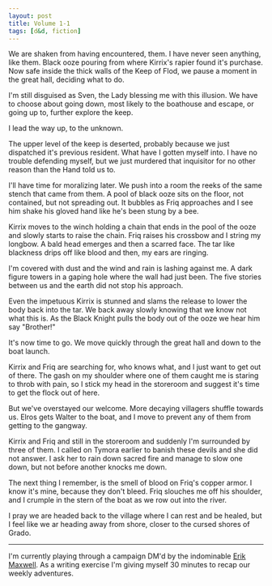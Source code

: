 ```yaml
---
layout: post
title: Volume 1-1
tags: [d&d, fiction]
---
```


We are shaken from having encountered, them. I have never seen anything, like them. Black ooze pouring from where Kirrix's rapier found it's purchase. Now safe inside the thick walls of the Keep of Flod, we pause a moment in the great hall, deciding what to do.

I'm still disguised as Sven, the Lady blessing me with this illusion. We have to choose about going down, most likely to the boathouse and escape, or going up to, further explore the keep.

I lead the way up, to the unknown.

The upper level of the keep is deserted, probably because we just dispatched it's previous resident. What have I gotten myself into. I have no trouble defending myself, but we just murdered that inquisitor for no other reason than the Hand told us to.

I'll have time for moralizing later. We push into a room the reeks of the same stench that came from them. A pool of black ooze sits on the floor, not contained, but not spreading out. It bubbles as Friq approaches and I see him shake his gloved hand like he's been stung by a bee.

Kirrix moves to the winch holding a chain that ends in the pool of the ooze and slowly starts to raise the chain. Friq raises his crossbow and I string my longbow. A bald head emerges and then a scarred face. The tar like blackness drips off like blood and then, my ears are ringing.

I'm covered with dust and the wind and rain is lashing against me. A dark figure towers in a gaping hole where the wall had just been. The five stories between us and the earth did not stop his approach.

Even the impetuous Kirrix is stunned and slams the release to lower the body back into the tar. We back away slowly knowing that we know not what this is. As the Black Knight pulls the body out of the ooze we hear him say "Brother!"

It's now time to go. We move quickly through the great hall and down to the boat launch.

Kirrix and Friq are searching for, who knows what, and I just want to get out of there. The gash on my shoulder where one of them caught me is staring to throb with pain, so I stick my head in the storeroom and suggest it's time to get the flock out of here.

But we've overstayed our welcome. More decaying villagers shuffle towards us. Elros gets Walter to the boat, and I move to prevent any of them from getting to the gangway.

Kirrix and Friq and still in the storeroom and suddenly I'm surrounded by three of them. I called on Tymora earlier to banish these devils and she did not answer. I ask her to rain down sacred fire and manage to slow one down, but not before another knocks me down.

The next thing I remember, is the smell of blood on Friq's copper armor. I know it's mine, because they don't bleed. Friq slouches me off his shoulder, and I crumple in the stern of the boat as we row out into the river.

I pray we are headed back to the village where I can rest and be healed, but I feel like we ar heading away from shore, closer to the cursed shores of Grado.

---

I'm currently playing through a campaign DM'd by the indominable [Erik Maxwell](http://erikmaxwell.co/). As a writing exercise I'm giving myself 30 minutes to recap our weekly adventures.
